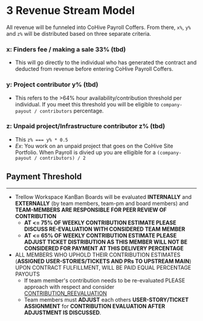 # 3 Revenue Stream Model

All revenue will be funneled into CoHive Payroll Coffers. From there, `x%`, `y%` and `z%` will be distributed based on three separate criteria. 

### x: Finders fee / making a sale 33% (tbd)
  -  This will go directly to the individual who has generated the contract and deducted from revenue before entering CoHive Payroll Coffers.
### y: Project contributor y% (tbd)
  -  This refers to the >64% hour availability/contribution threshold per individual. If you meet this threshold you will be eligible to `company-payout / contributors` percentage.
### z: Unpaid project/Infrastructure contributor z% (tbd)
  -  This `z% === y% * 0.5`
  -  _Ex_: You work on an unpaid project that goes on the CoHive Site Portfolio. When Payroll is divied up you are elligible for a `(company-payout / contributors) / 2` 

## Payment Threshold

---

- Trellow Workspace KanBan Boards will be evaluated **INTERNALLY** and **EXTERNALLY** (by team members, team-pm and board members) and **TEAM-MEMBERS ARE RESPONSIBLE FOR PEER REVIEW OF CONTRIBUTION**
  - **AT <= 75% OF WEEKLY CONTRIBUTION ESTIMATE PLEASE DISCUSS RE-EVALUATION WITH CONSIDERED TEAM MEMBER**
  - **AT <= 65% OF WEEKLY CONTRIBUTION ESTIMATE PLEASE ADJUST TICKET DISTRIBUTION AS THIS MEMBER WILL NOT BE CONSIDERED FOR PAYMENT AT THIS DELIVERY PERCENTAGE**
- ALL MEMBERS WHO UPHOLD THEIR CONTRIBUTION ESTIMATES (**ASSIGNED USER-STORIES/TICKETS AND PRs TO UPSTREAM MAIN**) UPON CONTRACT FULFILLMENT, WILL BE PAID EQUAL PERCENTAGE PAYOUTS
  - If team member's contribution needs to be re-evaluated PLEASE approach with respect and consider [CONTRIBUTION_REEVALUATION](./CONTRIBUTION_REEVALUATION)
  - Team members must **ADJUST** each others **USER-STORY/TICKET ASSIGNMENT** for **CONTRIBUTION EVALUATION AFTER ADJUSTMENT IS DISCUSSED**.

